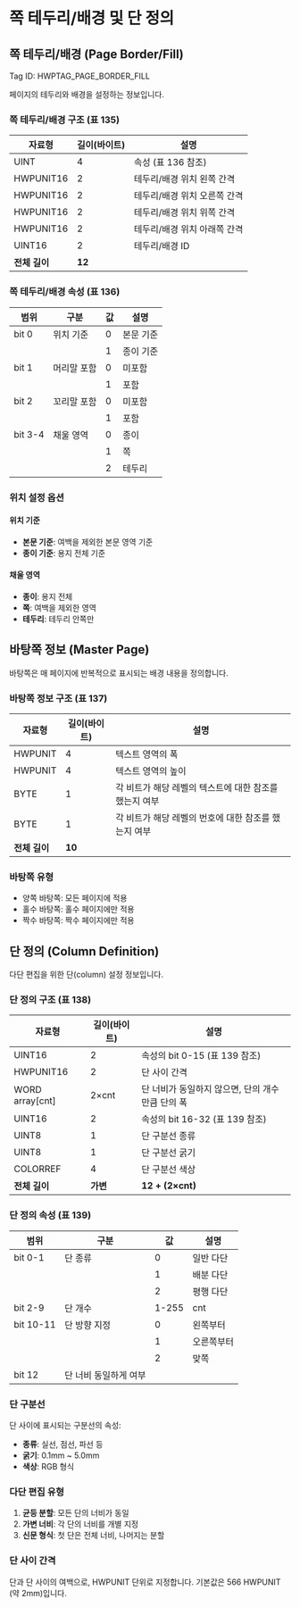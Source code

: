 # 쪽 테두리/배경 및 단 정의

## 쪽 테두리/배경 (Page Border/Fill)

Tag ID: HWPTAG_PAGE_BORDER_FILL

페이지의 테두리와 배경을 설정하는 정보입니다.

### 쪽 테두리/배경 구조 (표 135)

| 자료형 | 길이(바이트) | 설명 |
|--------|------------|------|
| UINT | 4 | 속성 (표 136 참조) |
| HWPUNIT16 | 2 | 테두리/배경 위치 왼쪽 간격 |
| HWPUNIT16 | 2 | 테두리/배경 위치 오른쪽 간격 |
| HWPUNIT16 | 2 | 테두리/배경 위치 위쪽 간격 |
| HWPUNIT16 | 2 | 테두리/배경 위치 아래쪽 간격 |
| UINT16 | 2 | 테두리/배경 ID |
| **전체 길이** | **12** | |

### 쪽 테두리/배경 속성 (표 136)

| 범위 | 구분 | 값 | 설명 |
|------|-----|----|----- |
| bit 0 | 위치 기준 | 0 | 본문 기준 |
|       |          | 1 | 종이 기준 |
| bit 1 | 머리말 포함 | 0 | 미포함 |
|       |            | 1 | 포함 |
| bit 2 | 꼬리말 포함 | 0 | 미포함 |
|       |            | 1 | 포함 |
| bit 3-4 | 채울 영역 | 0 | 종이 |
|         |          | 1 | 쪽 |
|         |          | 2 | 테두리 |

### 위치 설정 옵션

#### 위치 기준
- **본문 기준**: 여백을 제외한 본문 영역 기준
- **종이 기준**: 용지 전체 기준

#### 채울 영역
- **종이**: 용지 전체
- **쪽**: 여백을 제외한 영역
- **테두리**: 테두리 안쪽만

## 바탕쪽 정보 (Master Page)

바탕쪽은 매 페이지에 반복적으로 표시되는 배경 내용을 정의합니다.

### 바탕쪽 정보 구조 (표 137)

| 자료형 | 길이(바이트) | 설명 |
|--------|------------|------|
| HWPUNIT | 4 | 텍스트 영역의 폭 |
| HWPUNIT | 4 | 텍스트 영역의 높이 |
| BYTE | 1 | 각 비트가 해당 레벨의 텍스트에 대한 참조를 했는지 여부 |
| BYTE | 1 | 각 비트가 해당 레벨의 번호에 대한 참조를 했는지 여부 |
| **전체 길이** | **10** | |

### 바탕쪽 유형
- 양쪽 바탕쪽: 모든 페이지에 적용
- 홀수 바탕쪽: 홀수 페이지에만 적용
- 짝수 바탕쪽: 짝수 페이지에만 적용

## 단 정의 (Column Definition)

다단 편집을 위한 단(column) 설정 정보입니다.

### 단 정의 구조 (표 138)

| 자료형 | 길이(바이트) | 설명 |
|--------|------------|------|
| UINT16 | 2 | 속성의 bit 0-15 (표 139 참조) |
| HWPUNIT16 | 2 | 단 사이 간격 |
| WORD array[cnt] | 2×cnt | 단 너비가 동일하지 않으면, 단의 개수만큼 단의 폭 |
| UINT16 | 2 | 속성의 bit 16-32 (표 139 참조) |
| UINT8 | 1 | 단 구분선 종류 |
| UINT8 | 1 | 단 구분선 굵기 |
| COLORREF | 4 | 단 구분선 색상 |
| **전체 길이** | **가변** | **12 + (2×cnt)** |

### 단 정의 속성 (표 139)

| 범위 | 구분 | 값 | 설명 |
|------|-----|----|----- |
| bit 0-1 | 단 종류 | 0 | 일반 다단 |
|         |        | 1 | 배분 다단 |
|         |        | 2 | 평행 다단 |
| bit 2-9 | 단 개수 | 1-255 | cnt |
| bit 10-11 | 단 방향 지정 | 0 | 왼쪽부터 |
|           |            | 1 | 오른쪽부터 |
|           |            | 2 | 맞쪽 |
| bit 12 | 단 너비 동일하게 여부 | | |

### 단 구분선

단 사이에 표시되는 구분선의 속성:
- **종류**: 실선, 점선, 파선 등
- **굵기**: 0.1mm ~ 5.0mm
- **색상**: RGB 형식

### 다단 편집 유형

1. **균등 분할**: 모든 단의 너비가 동일
2. **가변 너비**: 각 단의 너비를 개별 지정
3. **신문 형식**: 첫 단은 전체 너비, 나머지는 분할

### 단 사이 간격

단과 단 사이의 여백으로, HWPUNIT 단위로 지정합니다.
기본값은 566 HWPUNIT (약 2mm)입니다.